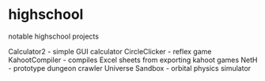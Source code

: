# highschool
notable highschool projects

Calculator2 - simple GUI calculator
CircleClicker - reflex game
KahootCompiler - compiles Excel sheets from exporting kahoot games
NetH - prototype dungeon crawler
Universe Sandbox - orbital physics simulator
